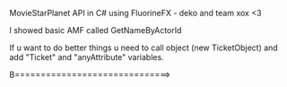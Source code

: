 MovieStarPlanet API in C# using FluorineFX - deko and team xox <3



I showed basic AMF called GetNameByActorId
 
If u want to do better things u need to call object (new TicketObject) and add "Ticket" and "anyAttribute" variables.


B==============================>




